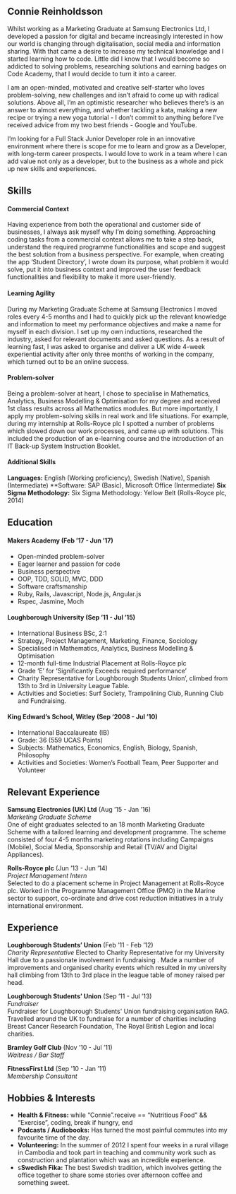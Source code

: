 ## Connie Reinholdsson

Whilst working as a Marketing Graduate at Samsung Electronics Ltd, I developed a passion for digital and became increasingly interested in how our world is changing through digitalisation, social media and information sharing. With that came a desire to increase my technical knowledge and I started learning how to code. Little did I know that I would become so addicted to solving problems, researching solutions and earning badges on Code Academy, that I would decide to turn it into a career.

I am an open-minded, motivated and creative self-starter who loves problem-solving, new challenges and isn’t afraid to come up with radical solutions. Above all, I’m an optimistic researcher who believes there’s is an answer to almost everything, and whether tackling a kata, making a new recipe or trying a new yoga tutorial - I don’t commit to anything before I’ve received advice from my two best friends - Google and YouTube.

I’m looking for a Full Stack Junior Developer role in an innovative environment where there is scope for me to learn and grow as a Developer, with long-term career prospects. I would love to work in a team where I can add value not only as a developer, but to the business as a whole and pick up new skills and experiences.

## Skills

#### Commercial Context

Having experience from both the operational and customer side of businesses, I always ask myself why I’m doing something. Approaching coding tasks from a commercial context allows me to take a step back, understand the required programme functionalities and scope and suggest the best solution from a business perspective. For example, when creating the app ‘Student Directory’, I wrote down its purpose, what problem it would solve, put it into business context and improved the user feedback functionalities and flexibility to make it more user-friendly.

#### Learning Agility

During my Marketing Graduate Scheme at Samsung Electronics I moved roles every 4-5 months and I had to quickly pick up the relevant knowledge and information to meet my performance objectives and make a name for myself in each division. I set up my own inductions, researched the industry, asked for relevant documents and asked questions. As a result of learning fast, I was asked to organise and deliver a UK wide 4-week experiential activity after only three months of working in the company, which turned out to be an online success.

#### Problem-solver

Being a problem-solver at heart, I chose to specialise in Mathematics, Analytics, Business Modelling & Optimisation for my degree and received 1st class results across all Mathematics modules. But more importantly, I apply my problem-solving skills in real work and life situations. For example, during my internship at Rolls-Royce plc I spotted a number of problems which slowed down our work processes, and came up with solutions. This included the production of an e-learning course and the introduction of an IT Back-up System Instruction Booklet.

#### Additional Skills

**Languages:** English (Working proficiency), Swedish (Native), Spanish (Intermediate)
**Software: SAP (Basic), Microsoft Office (Intermediate)
**Six Sigma Methodology:** Six Sigma Methodology: Yellow Belt (Rolls-Royce plc, 2014)

## Education

#### Makers Academy (Feb ’17 - Jun ’17)

- Open-minded problem-solver
- Eager learner and passion for code
- Business perspective
- OOP, TDD, SOLID, MVC, DDD
- Software craftsmanship
- Ruby, Rails, Javascript, Node.js, Angular.js
- Rspec, Jasmine, Moch

#### Loughborough University (Sep ’11 -  Jul ’15)

- International Business BSc, 2:1
- Strategy, Project Management, Marketing, Finance, Sociology
- Specialised in Mathematics, Analytics, Business Modelling & Optimisation
- 12-month full-time Industrial Placement at Rolls-Royce plc
- Grade ‘E’ for ‘Significantly Exceeds required performance’
- Charity Representative for Loughborough Students Union’, climbed from 13th to 3rd in University League Table.
- Activities and Societies: Surf Society, Trampolining Club, Running Club and Fundraising.

#### King Edward’s School, Witley (Sep ‘2008 - Jul ’10)

- International Baccalaureate (IB)
- Grade: 36 (559 UCAS Points)
- Subjects: Mathematics, Economics, English, Biology, Spanish, Philosophy
- Activities and Societies: Women’s Football Team, Peer Supporter and Volunteer

## Relevant Experience

**Samsung Electronics (UK) Ltd** (Aug ’15 - Jan ’16)   
*Marketing Graduate Scheme*  
One of eight graduates selected to an 18 month Marketing Graduate Scheme with a tailored learning and development programme. The scheme consisted of four 4-5 months marketing rotations including Campaigns (Mobile), Social Media, Sponsorship and Retail (TV/AV and Digital Appliances).

**Rolls-Royce plc** (Jun ’13 - Jun ’14)   
*Project Management Intern*  
Selected to do a placement scheme in Project Management at Rolls-Royce plc. Worked in the Programme Management Office (PMO) in the Marine sector to support, co-ordinate and drive cost reduction initiatives in a truly international environment.

## Experience

**Loughborough Students’ Union** (Feb ’11 - Feb ’12)   
*Charity Representative*
Elected to Charity Representative for my University Hall due to a passionate involvement in fundraising . Made a number of improvements and organised charity events which resulted in my university hall climbing from 13th to 3rd place in the league table of money raised per head.

**Loughborough Students’ Union** (Sep ’11 - Jul ’13)   
*Fundraiser*  
Fundraiser for Loughborough Students' Union fundraising organisation RAG. Travelled around the UK to fundraise for a number of charities including Breast Cancer Research Foundation, The Royal British Legion and local charities.

**Bramley Golf Club** (Nov ’10 - Jul ’11)   
*Waitress / Bar Staff*  

**FitnessFirst Ltd** (Sep ’10 - Jan ’11)   
*Membership Consultant*  

## Hobbies & Interests
- **Health & Fitness:** while “Connie”.receive == “Nutritious Food” && “Exercise”, coding, break if hungry, end
- **Podcasts / Audiobooks:** Has turned the most painful commutes into my favourite time of the day.
- **Volunteering:** In the summer of 2012 I spent four weeks in a rural village in Cambodia and took part in teaching and community work such as construction and plantation which was an incredible experience.
- s**Swedish Fika:** The best Swedish tradition, which involves getting the office together to share some stories over afternoon coffee and something sweet.
